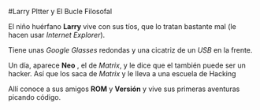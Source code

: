 
#Larry Pltter y El Bucle Filosofal

El niño huérfano **Larry** vive con sus tíos, que lo tratan bastante mal
(le hacen usar *Internet Explorer*).

Tiene unas *Google Glasses* redondas y una cicatriz de un *USB* en la frente.

Un día, aparece **Neo** , el de *Matrix*, y le dice que el también puede ser un hacker.
Así que los saca de *Matrix* y le lleva a una escuela de Hacking

Allí conoce a sus amigos **ROM** y **Versión** y vive sus primeras aventuras picando código.
